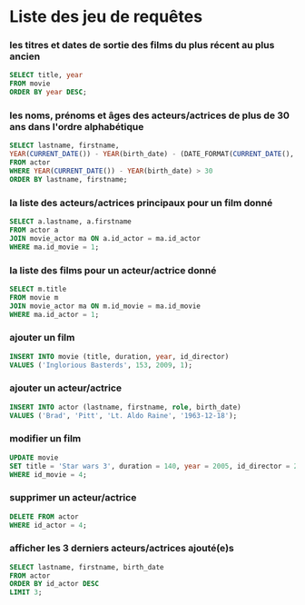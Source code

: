 # Liste des jeu de requêtes

### les titres et dates de sortie des films du plus récent au plus ancien

```sql
SELECT title, year
FROM movie
ORDER BY year DESC;
```

### les noms, prénoms et âges des acteurs/actrices de plus de 30 ans dans l'ordre alphabétique

```sql
SELECT lastname, firstname,
YEAR(CURRENT_DATE()) - YEAR(birth_date) - (DATE_FORMAT(CURRENT_DATE(), '%m%d') < DATE_FORMAT(birth_date, '%m%d')) AS age
FROM actor
WHERE YEAR(CURRENT_DATE()) - YEAR(birth_date) > 30
ORDER BY lastname, firstname;

```

### la liste des acteurs/actrices principaux pour un film donné

```sql
SELECT a.lastname, a.firstname
FROM actor a
JOIN movie_actor ma ON a.id_actor = ma.id_actor
WHERE ma.id_movie = 1;
```

### la liste des films pour un acteur/actrice donné

```sql
SELECT m.title
FROM movie m
JOIN movie_actor ma ON m.id_movie = ma.id_movie
WHERE ma.id_actor = 1;
```

### ajouter un film

```sql
INSERT INTO movie (title, duration, year, id_director)
VALUES ('Inglorious Basterds', 153, 2009, 1);
```

### ajouter un acteur/actrice

```sql
INSERT INTO actor (lastname, firstname, role, birth_date)
VALUES ('Brad', 'Pitt', 'Lt. Aldo Raine', '1963-12-18');
```

### modifier un film

```sql
UPDATE movie
SET title = 'Star wars 3', duration = 140, year = 2005, id_director = 2
WHERE id_movie = 4;
```

### supprimer un acteur/actrice

```sql
DELETE FROM actor
WHERE id_actor = 4;
```

### afficher les 3 derniers acteurs/actrices ajouté(e)s

```sql
SELECT lastname, firstname, birth_date
FROM actor
ORDER BY id_actor DESC
LIMIT 3;
```
